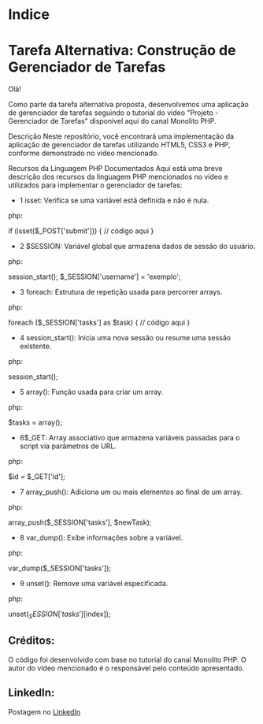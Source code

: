 # Indice


# Tarefa Alternativa: Construção de Gerenciador de Tarefas

Olá!

Como parte da tarefa alternativa proposta, desenvolvemos uma aplicação de gerenciador de tarefas seguindo o tutorial do vídeo "Projeto - Gerenciador de Tarefas" disponível aqui do canal Monolito PHP.

Descrição
Neste repositório, você encontrará uma implementação da aplicação de gerenciador de tarefas utilizando HTML5, CSS3 e PHP, conforme demonstrado no vídeo mencionado.

Recursos da Linguagem PHP Documentados
Aqui está uma breve descrição dos recursos da linguagem PHP mencionados no vídeo e utilizados para implementar o gerenciador de tarefas:

* 1 isset: Verifica se uma variável está definida e não é nula.

php:

if (isset($_POST['submit'])) {
    // código aqui
}

* 2 $SESSION: Variável global que armazena dados de sessão do usuário.

php:

session_start();
$_SESSION['username'] = 'exemplo';


* 3 foreach: Estrutura de repetição usada para percorrer arrays.

php:

foreach ($_SESSION['tasks'] as $task) {
    // código aqui
}

* 4 session_start(): Inicia uma nova sessão ou resume uma sessão existente.

php:

session_start();

* 5 array(): Função usada para criar um array.
 
 php:

 $tasks = array();

 * 6$_GET: Array associativo que armazena variáveis passadas para o script via parâmetros de URL.

 php:

 $id = $_GET['id'];

* 7 array_push(): Adiciona um ou mais elementos ao final de um array.

php:

array_push($_SESSION['tasks'], $newTask);

* 8 var_dump(): Exibe informações sobre a variável.

php:

var_dump($_SESSION['tasks']);

* 9 unset(): Remove uma variável especificada.

php:

unset($_SESSION['tasks'][$index]);

## Créditos:

O código foi desenvolvido com base no tutorial do canal Monolito PHP. O autor do vídeo mencionado é o responsável pelo conteúdo apresentado.

## LinkedIn: 

Postagem no [LinkedIn](https://www.linkedin.com/in/gustavo-henrique-ba708b2a0?utm_source=share&utm_campaign=share_via&utm_content=profile&utm_medium=android_app) 


